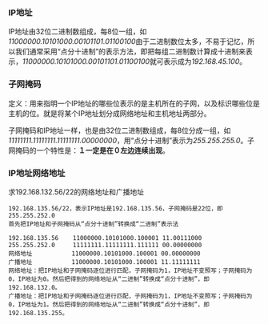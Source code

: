 <h3>IP地址</h3>

IP地址由32位二进制数组成，每8位一组，如*11000000.10101000.00101101.01100100*由于二进制数位太多，不易于记忆，所以我们通常采用“点分十进制”的表示方法，即把每组二进制数计算成十进制来表示，*11000000.10101000.00101101.01100100*就可表示成为*192.168.45.100*。

<h3>子网掩码</h3>

定义：用来指明一个IP地址的哪些位表示的是主机所在的子网，以及标识哪些位是主机的位。就是将某个IP地址划分成网络地址和主机地址两部分。

子网掩码和IP地址一样，也是由32位二进制数组成，每8位分成一组，如*11111111.11111111.11111111.00000000*，用“点分十进制”表示为*255.255.255.0*。子网掩码的一个特性是：**１一定是在０左边连续出现**。



<h3>IP地址网络地址</h3>

求192.168.132.56/22的网络地址和广播地址

```
192.168.135.56/22，表示IP地址是192.168.135.56，子网掩码是22位，即255.255.252.0
首先把IP地址和子网掩码从“点分十进制”转换成“二进制”表示法

192.168.135.56    ‭11000000‭.10101000‬.‭100001 11‬.00111000
255.255.252.0     11111111.11111111.111111 00.00000000
网络地址           ‭11000000‭.10101000‬.‭100001 00‬.00000000
广播地址           11000000.10101000.100001 11.11111111
网络地址：把IP地址和子网掩码逐位进行匹配，子网掩码为1，IP地址不变照写；子网掩码为0，IP地址为0。然后把得到的网络地址从“二进制”转换成“点分十进制”，即192.168.132.0。
广播地址：把IP地址和子网掩码逐位进行匹配，子网掩码为1，IP地址不变照写；子网掩码为0，IP地址为1。然后把得到的网络地址从“二进制”转换成“点分十进制”，即192.168.135.255。
```



